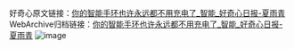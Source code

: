 好奇心原文链接：[你的智能手环也许永远都不用充电了_智能_好奇心日报-夏雨青](https://www.qdaily.com/articles/1745.html)
WebArchive归档链接：[你的智能手环也许永远都不用充电了_智能_好奇心日报-夏雨青](http://web.archive.org/web/20190623150022/https://www.qdaily.com/articles/1745.html)
![image](http://ww3.sinaimg.cn/large/007d5XDply1g3v4guzdknj30u02wl1kx)